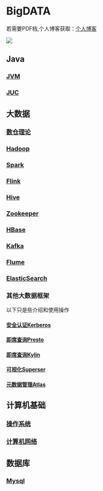 # BigDATA

若需要PDF档,个人博客获取：[个人博客](http://yingzi.live/Personal)

![](https://yingziimage.oss-cn-beijing.aliyuncs.com/img/202302151732941.png)



## Java

### [JVM](https://github.com/GTyingzi/BigDATA/blob/main/Java/JVM.md#0)



### [JUC](https://github.com/GTyingzi/BigDATA/blob/main/Java/JUC.md#0)



## 大数据

### [数仓理论](https://github.com/GTyingzi/BigDATA/blob/main/大数据框架/数仓理论.md#0)



### [Hadoop](https://github.com/GTyingzi/BigDATA/blob/main/大数据框架/Hadoop.md#0)



### [Spark](https://github.com/GTyingzi/BigDATA/blob/main/大数据框架/Spark.md#0)



### [Flink](https://github.com/GTyingzi/BigDATA/blob/main/大数据框架/Flink.md#0)



### [Hive](https://github.com/GTyingzi/BigDATA/blob/main/大数据框架/Hive.md#0)



### [Zookeeper](https://github.com/GTyingzi/BigDATA/blob/main/大数据框架/Zookeeper.md#0)



### [HBase](https://github.com/GTyingzi/BigDATA/blob/main/大数据框架/HBase.md#0)



### [Kafka](https://github.com/GTyingzi/BigDATA/blob/main/大数据框架/Kafka.md#0)



### [Flume](https://github.com/GTyingzi/BigDATA/blob/main/大数据框架/Flume.md#0)



### [ElasticSearch](https://github.com/GTyingzi/BigDATA/blob/main/大数据框架/ElasticSearch.md#0)



### 其他大数据框架

以下只是些介绍和使用操作



#### [安全认证Kerberos](https://github.com/GTyingzi/BigDATA/blob/main/其他大数据框架/Kerberos.md#0)



#### [即席查询Presto](https://github.com/GTyingzi/BigDATA/blob/main/其他大数据框架/Presto.md#0)



#### [即席查询Kylin](https://github.com/GTyingzi/BigDATA/blob/main/其他大数据框架/Kylin.md#0)



#### [可视化Superser](https://github.com/GTyingzi/BigDATA/blob/main/其他大数据框架/Superser.md#0)



#### [元数据管理Atlas](https://github.com/GTyingzi/BigDATA/blob/main/其他大数据框架/Atlas.md#0)

## 计算机基础

### [操作系统](https://github.com/GTyingzi/BigDATA/blob/main/计算机基础/操作系统.md#0)



### [计算机网络](https://github.com/GTyingzi/BigDATA/blob/main/计算机基础/计算机网络.md#0)



## 数据库

### [Mysql](https://github.com/GTyingzi/BigDATA/blob/main/数据库/Mysql.md#0)



